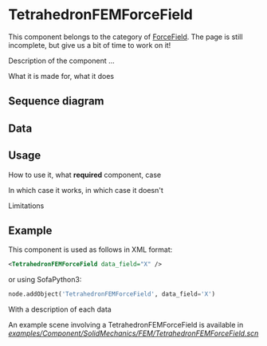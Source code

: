 TetrahedronFEMForceField
========================

This component belongs to the category of [ForceField](https://www.sofa-framework.org/community/doc/simulation-principles/multi-model-representation/forcefield/). The page is still incomplete, but give us a bit of time to work on it!

Description of the component ...

What it is made for, what it does



Sequence diagram
----------------


Data  
----



Usage
-----

How to use it, what **required** component, case

In which case it works, in which case it doesn't

Limitations

Example
-------

This component is used as follows in XML format:

``` xml
<TetrahedronFEMForceField data_field="X" />
```

or using SofaPython3:

``` python
node.addObject('TetrahedronFEMForceField', data_field='X')
```

With a description of each data

An example scene involving a TetrahedronFEMForceField is available in [*examples/Component/SolidMechanics/FEM/TetrahedronFEMForceField.scn*](https://github.com/sofa-framework/sofa/blob/master/examples/Component/SolidMechanics/FEM/TetrahedronFEMForceField.scn)
